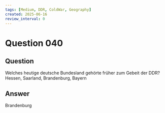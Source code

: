 ```yaml
---
tags: [Medium, DDR, ColdWar, Geography]
created: 2025-06-16
review_interval: 0
---
```


# Question 040

## Question

Welches heutige deutsche Bundesland gehörte früher zum Gebeit der DDR? Hessen, Saarland, Brandenburg, Bayern

## Answer

Brandenburg

